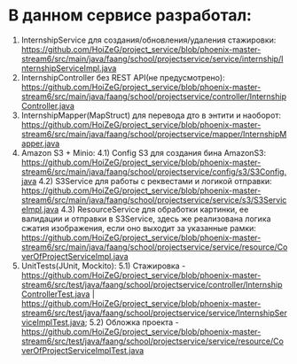 # В данном сервисе разработал:

1) InternshipService для создания/обновления/удаления стажировки: https://github.com/HoiZeG/project_service/blob/phoenix-master-stream6/src/main/java/faang/school/projectservice/service/internship/InternshipServiceImpl.java
2) InternshipController без REST API(не предусмотрено): https://github.com/HoiZeG/project_service/blob/phoenix-master-stream6/src/main/java/faang/school/projectservice/controller/InternshipController.java
3) InternshipMapper(MapStruct) для перевода дто в энтити и наоборот: https://github.com/HoiZeG/project_service/blob/phoenix-master-stream6/src/main/java/faang/school/projectservice/mapper/InternshipMapper.java
4) Amazon S3 + Minio:
  4.1) Config S3 для создания бина AmazonS3: https://github.com/HoiZeG/project_service/blob/phoenix-master-stream6/src/main/java/faang/school/projectservice/config/s3/S3Config.java
  4.2) S3Service для работы с реквестами и логикой отправки: https://github.com/HoiZeG/project_service/blob/phoenix-master-stream6/src/main/java/faang/school/projectservice/service/s3/S3ServiceImpl.java
  4.3) ResourceService для обработки картинки, ее валидации и отправки в S3Service, здесь же реализована логика сжатия изображения, если оно выходит за указанные рамки: https://github.com/HoiZeG/project_service/blob/phoenix-master-stream6/src/main/java/faang/school/projectservice/service/resource/CoverOfProjectServiceImpl.java
5) UnitTests(JUnit, Mockito):
  5.1) Стажировка - https://github.com/HoiZeG/project_service/blob/phoenix-master-stream6/src/test/java/faang/school/projectservice/controller/InternshipControllerTest.java | https://github.com/HoiZeG/project_service/blob/phoenix-master-stream6/src/test/java/faang/school/projectservice/service/InternshipServiceImplTest.java;
  5.2) Обложка проекта - https://github.com/HoiZeG/project_service/blob/phoenix-master-stream6/src/test/java/faang/school/projectservice/service/resource/CoverOfProjectServiceImplTest.java
